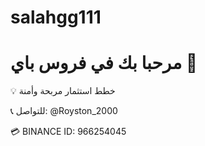 # salahgg111
<!DOCTYPE html>
<html>
<head>
  <meta charset="utf-8">
  <title>فروس باي</title>
</head>
<body>
  <h1>مرحبا بك في فروس باي 💸</h1>
  <p>💡 خطط استثمار مربحة وأمنة</p>
  <p>📞 للتواصل: @Royston_2000</p>
  <p>💳 BINANCE ID: 966254045</p>
</body>
</html>
